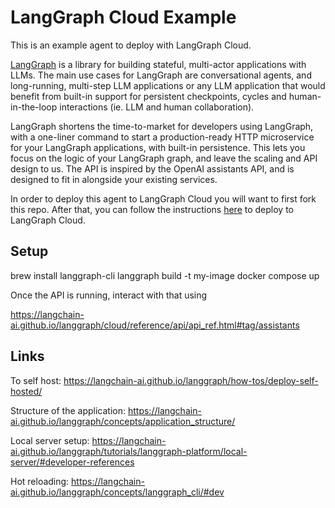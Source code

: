 # LangGraph Cloud Example

This is an example agent to deploy with LangGraph Cloud.

[LangGraph](https://github.com/langchain-ai/langgraph) is a library for building stateful, multi-actor applications with LLMs. The main use cases for LangGraph are conversational agents, and long-running, multi-step LLM applications or any LLM application that would benefit from built-in support for persistent checkpoints, cycles and human-in-the-loop interactions (ie. LLM and human collaboration).

LangGraph shortens the time-to-market for developers using LangGraph, with a one-liner command to start a production-ready HTTP microservice for your LangGraph applications, with built-in persistence. This lets you focus on the logic of your LangGraph graph, and leave the scaling and API design to us. The API is inspired by the OpenAI assistants API, and is designed to fit in alongside your existing services.

In order to deploy this agent to LangGraph Cloud you will want to first fork this repo. After that, you can follow the instructions [here](https://langchain-ai.github.io/langgraph/cloud/) to deploy to LangGraph Cloud.

## Setup

brew install langgraph-cli
langgraph build -t my-image
docker compose up

Once the API is running, interact with that using

https://langchain-ai.github.io/langgraph/cloud/reference/api/api_ref.html#tag/assistants

## Links

To self host: https://langchain-ai.github.io/langgraph/how-tos/deploy-self-hosted/

Structure of the application: https://langchain-ai.github.io/langgraph/concepts/application_structure/

Local server setup: https://langchain-ai.github.io/langgraph/tutorials/langgraph-platform/local-server/#developer-references

Hot reloading: https://langchain-ai.github.io/langgraph/concepts/langgraph_cli/#dev